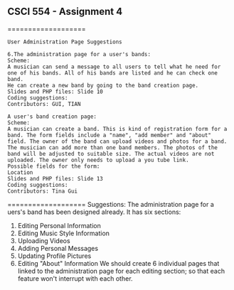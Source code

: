## CSCI 554 - Assignment 4

===================
```
User Administration Page Suggestions

6.The administration page for a user's bands:
Scheme:
A musician can send a message to all users to tell what he need for one of his bands. All of his bands are listed and he can check one band.
He can create a new band by going to the band creation page.
Slides and PHP files: Slide 10
Coding suggestions:
Contributors: GUI, TIAN

A user's band creation page:
Scheme:
A musician can create a band. This is kind of registration form for a band. The form fields include a "name", "add member" and "about" field. The owner of the band can upload videos and photos for a band. The musician can add more than one band members. The photos of the band will be adjusted to suitable size. The actual videos are not uploaded. The owner only needs to upload a you tube link.
Possible fields for the form:
Location
Slides and PHP files: Slide 13
Coding suggestions:
Contributors: Tina Gui
```
===================
Suggestions:
The administration page for a uers's band has been designed already.
It has six sections:
1. Editing Personal Information
2. Editing Music Style Information
3. Uploading Videos
4. Adding Personal Messages
5. Updating Profile Pictures
6. Editing "About" Information
We should create 6 individual pages that linked to the administration page for each editing section;
so that each feature won't interrupt with each other. 

